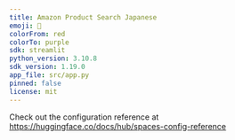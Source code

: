 ```yaml
---
title: Amazon Product Search Japanese
emoji: 🚀
colorFrom: red
colorTo: purple
sdk: streamlit
python_version: 3.10.8
sdk_version: 1.19.0
app_file: src/app.py
pinned: false
license: mit
---
```


Check out the configuration reference at https://huggingface.co/docs/hub/spaces-config-reference
